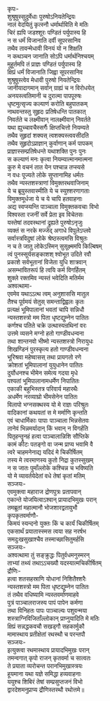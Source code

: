 कृपः-  
शुश्रूषुस्सुदुर्मेधाः पुरुषोऽनियतेन्द्रियः  
नालं वेदयितुं कृत्स्नौ धर्मार्थाविति मे मतिः  
चिरं ह्यपि जडश्शूरः पण्डितं पर्युपास्य हि  
न स धर्मं विजानाति दर्वी सूपरसानिव  
तथैव तावन्मेधावी विनयं यो न शिक्षति  
न कथञ्चन जानाति सोऽपि धर्मार्थनिश्चयम्  
मुहूर्तमपि तं प्राज्ञः पण्डितं पर्युपास्य हि  
क्षिप्रं धर्मं विजानाति जिह्वा सूपरसानिव  
शुश्रूषुस्त्वेव मेधावी पुरुषो नियतेन्द्रियः  
जानीयादागमान् सर्वान् ग्राह्यं च न विरोधयेत्  
अनयस्त्वतिमानी च दुरात्मा पापपूरुषः  
धृष्टमुत्सृज्य कल्याणं करोति बहुपातकम्  
नाथवन्तस्तु सुहृदः प्रतिषेधन्ति पातकात्  
निवर्तते च लक्ष्मीवान् नालक्ष्मीवान् निवर्तते  
यथा ह्युच्चावचैस्सर्गैः क्षिप्तचित्तो नियम्यते  
तथैव सुहृदां शक्यस् त्वशक्यस्त्ववसीदति  
तथैव सुहृदोऽप्राज्ञान् कुर्वाणान् कर्म पापकम्  
प्राज्ञास्सम्प्रतिषेधन्ते यथाशक्ति पुनः पुनः  
स कल्याणं मनः कृत्वा नियम्यात्मानमात्मना  
कुरु मे वचनं तात येन पश्चान्न तप्स्यसे  
न वधः पूज्यते लोके सुप्तानामिह धर्मतः  
तथैव न्यस्तशस्त्राणां विमुक्तरथवाजिनाम्  
ये च ब्रूयुस्तवास्मीति ये च स्युश्शरणागताः  
विमुक्तमूर्धजा ये च ये चापि हतवाहनाः  
अद्य स्वप्स्यन्ति पाञ्चाला विमुक्तकवचाः विभो  
विश्वस्ता रजनीं सर्वे प्रेता इव विचेतसः  
यस्तेषां तदवस्थानां द्रुह्यते पुरुषोऽनृजुः  
व्यक्तं स नरके मज्जेद् अगाधे विपुलेऽप्लवे  
सर्वास्त्रविदुषां लोके श्रेष्ठस्त्वमसि विश्रुतः  
न च ते जातु लोकेऽस्मिन् सुसूक्ष्ममपि किल्बिषम्  
त्वं पुनस्सूर्यसङ्काशश् श्वोभूत उदिते रवौ  
प्रकाशे सर्वभूतानां विजेता युधि शात्रवान्  
असम्भावितरूपं हि त्वयि कर्म विगर्हितम्  
शुक्ले रक्तमिव न्यस्तं भवेदिति मतिर्मम  
अश्वत्थामा-  
एवमेव यथाऽऽत्थ त्वम् अनुशाससि मातुल  
तैश्च पूर्वमयं सेतुस् समन्ताद्विह्वलः कृतः  
प्रत्यक्षं भूमिपालानां भवतां चापि सन्निधौ  
न्यस्तशस्त्रो मम पिता धृष्टद्युम्नेन पातितः  
कर्णश्च पतिते चक्रे उत्थास्यन्रथिनां वरः  
उत्तमे व्यसने मग्नो हतो गाण्डीवधन्वना  
तथा शान्तनवो भीष्मो न्यस्तशस्त्रो निरायुधः  
शिखण्डिनं पुरस्कृत्य हतो गाण्डीवधन्वना  
भूरिश्रवा महेष्वासस् तथा प्रायगतो रणे  
क्रोशतां भूमिपालानां युयुधानेन पातितः  
दुर्योधनश्च भीमेन समेत्य गदया मृधे  
पश्यतां भूमिपालानामधर्मेण निपातितः  
एकाकी बहुभिस्तत्र परिवार्य महारथैः  
अधर्मेण नरव्याघ्रो भीमसेनेन पातितः  
विलापो भग्नसक्थस्य यो मे राज्ञः परिश्रुतः  
वादिकानां कथयतां स मे मर्माणि कृन्तति  
एवं चाधार्मिकाः पापाः पाञ्चाला भिन्नसेतवः  
तानेवं भिन्नमर्यादान् किं भवान् न विगर्हति  
पितृहन्तॄनहं हत्वा पाञ्चालान्निशि सौप्तिके  
कामं कीटः पतङ्गो वा जन्म प्राप्य भवामि वै  
त्वरे चाहमनेनाद्य यदिदं मे चिकीर्षितम्  
तस्य मे त्वरमाणस्य कुतो निद्रा कुतस्सुखम्  
न स जातः पुमाँल्लोके कश्चिन्न च भविष्यति  
यो मे व्यावर्तयेदेतां वधे तेषां कृतां मतिम्  
सञ्जयः-  
एवमुक्त्वा महाराज द्रोणपुत्रः प्रतापवान्  
एकान्ते योजयित्वाऽश्वान् प्रायादभिमुखः परान्  
तमब्रूतां महात्मानौ भोजशारद्वतावुभौ  
कृपकृतवर्माणौ-  
किमयं स्यन्दनो युक्तः किं च कार्यं चिकीर्षितम्  
एकसार्थं प्रयातास्स्मस त्वया सह नरर्षभ  
समदुःखसुखाश्चैव तस्माच्छासितुमर्हसि  
सञ्जयः-  
अश्वत्थामा तुं सङ्क्रुद्धः पितुर्वधमनुस्मरन्  
ताभ्यां तथ्यं तथाऽऽचख्यौ यदस्यात्मचिकीर्षितम्  
द्रौणिः-  
हत्वा शतसहस्राणि योधानां निशितैश्शरैः  
न्यस्तशस्त्रो मम पिता धृष्टद्युम्नेन पातितः  
तं तथैव वधिष्यामि न्यस्तवर्माणमाहवे  
पुत्रं पाञ्चालराजस्य पापं पापेन कर्मणा  
तथा विनिहतः पापः पाञ्चाल्यः पशुवन्मया  
शस्त्राग्निविजिताँल्लोकान् प्राप्नुयादिति मे मतिः  
क्षिप्रं सन्नद्धकवचौ सखड्गौ सहकार्मुकौ  
मामास्थाय प्रतीक्षेतां रथस्थौ च परन्तपौ  
सञ्जयः-  
इत्युक्त्वा रथमास्थाय प्रायादभिमुखः परान्  
तमन्वगात् कृपो राजन् कृतवर्मा च सात्वतः  
ते प्रयाता व्यरोचन्त परानभिमुखास्त्रयः  
हूयमाना यथा यज्ञे समिद्धा हव्यवाहनाः  
ययुश्च शिबिरं तेषां सम्प्रसुप्तजनं विभो  
द्वारदेशमनुप्राप्य द्रौणिस्तस्थौ रथोत्तमे॥  
